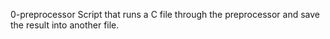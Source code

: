 
0-preprocessor
Script that runs a C file through the preprocessor and save the result into another file.

